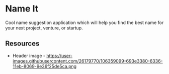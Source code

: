 # Name It

 Cool name suggestion application which will help you find the best name for your next project, venture, or startup. 


## Resources

- Header image - https://user-images.githubusercontent.com/26179770/106359099-693e3380-6336-11eb-8069-9e36f25de5ca.png

